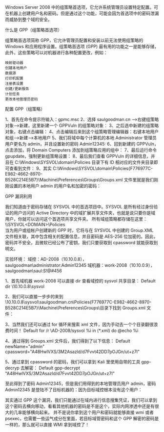 Windows Server 2008 中的组策略首选项，它允许系统管理员设置特定配置。可在机器上创建用户名和密码。但是通过这个功能，可能会因为首选项中的密码泄漏而威胁到整个域的安全。

什么是 GPP（组策略首选项）

组策略首选项简称 GPP，它允许管理员配置和安装以前无法使用组策略的 Windows 和应用程序设置。组策略首选项 (GPP) 最有用的功能之一是能够存储，此外，这些策略可以对机器进行各种配置更改，例如：

    映射驱动器
    创建本地用户
    数据源
    打印机配置
    注册表设置
    创建/更新服务
    计划任务
    更改本地管理员密码

配置 GPP（组策略）

1、首先在命令提示符输入：gpmc.msc
2、选择 saulgoodman.cn –>右键组策略对象–>新建，这里新建一个 GPPVuln 的组策略对象：
3、之后选中新建的组策略对象，右键点击编辑：
4、点击编辑后来到这个组策略管理编辑器：右键本地用户和组–>新建–>本地用户
5、我们将域中每个计算机的本地 Administrator 管理员用户更名为 admin，并且设置新的密码 Admin12345:
6、回到新建的 GPPVuln，点击添加，将 Domain Computers 添加到组策略应用的组中：
7、最后运行命令 gpupdate，强制更新组策略设置：
8、最后我们查看 GPPVuln 的详细信息，并且在 C:\Windows\SYSVOL\domain\Policies 目录下有 ID 相对应的文件夹目录即可查看到文件：
9、其实 C:\Windows\SYSVOL\domain\Policies\{F776977C-E982-4662-8970-B528C214E5B7}\Machine\Preferences\Groups\Groups.xml 文件里就是我们刚刚设置的本地用户 admin 的用户名和加密的密码：

GPP 漏洞利用

我们知道由于密码存储在 SYSVOL 中的首选项目中。SYSVOL 是所有经过身份验证的用户访问的 Active Directory 中的域扩展共享文件夹，也就是说只要你是域用户，你就可以访问这个首选项共享文件夹。
所有域组策略都存储在这里：\\<DOMAIN>\SYSVOL\<DOMAIN>\Policies\
当为用户或组帐户创建新的 GPP 时，它将与在 SYSVOL 中创建的 Group.XML 文件相关联，其中包含相关的配置信息，并且密码是 AES-256 位加密的。因此，密码并不安全，且微软已经公布了密钥，我们只要获取到 cpassword 就能获取到明文。

实验环境：
域控：AD-2008（10.10.0.8），saulgoodman\administrator:Admin12345
域机器：work-2008（10.10.0.9），saulgoodman\saul:S!@#456

1、首先域机器 work-2008 可以直接 dir 查看域控的 sysvol 共享目录：
Default
dir \\10.10.0.8\sysvol

2、我们可以直接一步步的来到 \\10.10.0.8\sysvol\saulgoodman.cn\Policies\{F776977C-E982-4662-8970-B528C214E5B7}\Machine\Preferences\Groups\目录下找到 Groups.xml 文件：

3、当然我们还可以通过 for 循环来搜索 xml 文件，因为手动去一个个目录翻很浪费时间！
Default
 for /r \\AD-2008/sysvol %i in (*.xml) do @echo %i

4、通过得到 Groups.xml 文件后，我们得到了以下信息：
Default
 newName="admin" 
 cpassword="A48HwlVXS/3M2Asazld/d7Fvvt42DD7pOJGn/ut+z7I"

5、通过拿到 cpassword 的密码，我们可以拿到 Kali 里使用自带的工具 gpp-decryp 去解密：
Default
gpp-decrypt "A48HwlVXS/3M2Asazld/d7Fvvt42DD7pOJGn/ut+z7I"

至此得到了密码 Admin12345，但是我们用得到的本地管理员用户 admin，密码 Admin12345 是登陆不了目标机器的：因为目标域控根本没有这个用户：

其实通过 GPP 这个漏洞，我们只能通过在域内进行信息搜集凭证，我们可以拿到这个密码去横向移动，看看其他机器的密码是不是这个，实际内网渗透中还是有很大的几率能够横向起来。
并不是说你拿到这个用户和密码就能够直接 wmi 或者 psexec，也需要一些运气成分在里面，若目标域管密码和这个 GPP 解密的密码是一样的，那么就可以直接 WMI 拿到域控了！